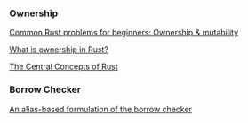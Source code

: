 ### Ownership

[Common Rust problems for beginners: Ownership & mutability](https://medium.com/@pfernandom/common-rust-problems-for-beginners-ownership-mutability-6c998cdbff0d)

[What is ownership in Rust?](https://www.youtube.com/watch?v=1mq-vV5ECOo)

[The Central Concepts of Rust](https://www.youtube.com/watch?v=o-kDVP1U3Do)


### Borrow Checker

[An alias-based formulation of the borrow checker](https://smallcultfollowing.com/babysteps/blog/2018/04/27/an-alias-based-formulation-of-the-borrow-checker/)


